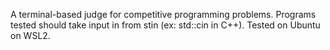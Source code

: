 A terminal-based judge for competitive programming problems. Programs tested should take input in from stin (ex: std::cin in C++). Tested on Ubuntu on WSL2.

